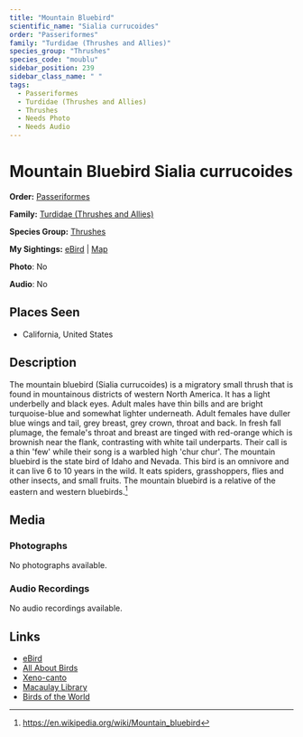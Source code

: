 ```yaml
---
title: "Mountain Bluebird"
scientific_name: "Sialia currucoides"
order: "Passeriformes"
family: "Turdidae (Thrushes and Allies)"
species_group: "Thrushes"
species_code: "moublu"
sidebar_position: 239
sidebar_class_name: " "
tags: 
  - Passeriformes
  - Turdidae (Thrushes and Allies)
  - Thrushes
  - Needs Photo
  - Needs Audio
---
```


# Mountain Bluebird <span className='sci_name'>Sialia currucoides</span>

**Order:** [Passeriformes](/tags/passeriformes)

**Family:** [Turdidae (Thrushes and Allies)](/tags/turdidae-thrushes-and-allies)

**Species Group:** [Thrushes](/tags/thrushes)

**My Sightings:** [eBird](https://ebird.org/lifelist?r=world&time=life&spp=moublu) | [Map](/map?species_code=moublu)

**Photo**: No 

**Audio**: No

## Places Seen

* California, United States

## Description
The mountain bluebird (Sialia currucoides) is a migratory small thrush that is found in mountainous districts of western North America. It has a light underbelly and black eyes. Adult males have thin bills and are bright turquoise-blue and somewhat lighter underneath. Adult females have duller blue wings and tail, grey breast, grey crown, throat and back. In fresh fall plumage, the female's throat and breast are tinged with red-orange which is brownish near the flank, contrasting with white tail underparts. Their call is a thin 'few' while their song is a warbled high 'chur chur'. The mountain bluebird is the state bird of Idaho and Nevada. This bird is an omnivore and it can live 6 to 10 years in the wild. It eats spiders, grasshoppers, flies and other insects, and small fruits. The mountain bluebird is a relative of the eastern and western bluebirds.[^1]

[^1]: https://en.wikipedia.org/wiki/Mountain_bluebird

## Media
### Photographs
No photographs available.

### Audio Recordings
No audio recordings available.

## Links
* [eBird](https://ebird.org/species/moublu) 
* [All About Birds](https://www.allaboutbirds.org/guide/moublu) 
* [Xeno-canto](https://www.xeno-canto.org/species/sialia-currucoides) 
* [Macaulay Library](https://search.macaulaylibrary.org/catalog?taxonCode=moublu&sort=rating_rank_desc)
* [Birds of the World](https://birdsoftheworld.org/bow/species/moublu)
